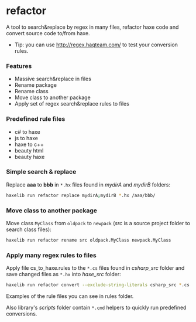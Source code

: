 # refactor #

A tool to search&replace by regex in many files, refactor haxe code and convert source code to/from haxe.

* Tip: you can use http://regex.haqteam.com/ to test your conversion rules.

### Features ###

* Massive search&replace in files
* Rename package
* Rename class
* Move class to another package
* Apply set of regex search&replace rules to files

### Predefined rule files ###

* c# to haxe
* js to haxe
* haxe to c++
* beauty html
* beauty haxe

### Simple search & replace ###
Replace **aaa** to **bbb** in `*.hx` files found in *mydirA* and *mydirB* folders:
```bash
haxelib run refactor replace mydirA;mydirB *.hx /aaa/bbb/
```
### Move class to another package ###
Move class `MyClass` from `oldpack` to `newpack` (*src* is a source project folder to search class files):
```bash
haxelib run refactor rename src oldpack.MyClass newpack.MyClass
```
### Apply many regex rules to files ###
Apply file cs_to_haxe.rules to the `*.cs` files found in *csharp_src* folder and save changed files as `*.hx` into *haxe_src* folder:
```bash
haxelib run refactor convert --exclude-string-literals csharp_src *.cs haxe_src /[.]cs$/.hx/ cs_to_haxe.rules
```
Examples of the rule files you can see in rules folder.

Also library's *scripts* folder contain `*.cmd` helpers to quickly run predefined conversions.
